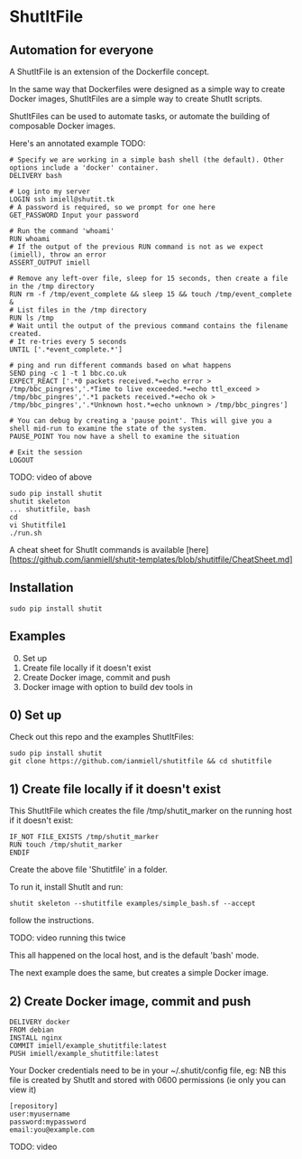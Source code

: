 # ShutItFile

## Automation for everyone

A ShutItFile is an extension of the Dockerfile concept.

In the same way that Dockerfiles were designed as a simple way to create Docker images, ShutItFiles are a simple way to create ShutIt scripts.

ShutItFiles can be used to automate tasks, or automate the building of composable Docker images.

Here's an annotated example TODO:

```
# Specify we are working in a simple bash shell (the default). Other options include a 'docker' container.
DELIVERY bash

# Log into my server
LOGIN ssh imiell@shutit.tk
# A password is required, so we prompt for one here
GET_PASSWORD Input your password

# Run the command 'whoami'
RUN whoami
# If the output of the previous RUN command is not as we expect (imiell), throw an error
ASSERT_OUTPUT imiell

# Remove any left-over file, sleep for 15 seconds, then create a file in the /tmp directory
RUN rm -f /tmp/event_complete && sleep 15 && touch /tmp/event_complete &
# List files in the /tmp directory
RUN ls /tmp
# Wait until the output of the previous command contains the filename created.
# It re-tries every 5 seconds
UNTIL ['.*event_complete.*']

# ping and run different commands based on what happens
SEND ping -c 1 -t 1 bbc.co.uk
EXPECT_REACT ['.*0 packets received.*=echo error > /tmp/bbc_pingres','.*Time to live exceeded.*=echo ttl_exceed > /tmp/bbc_pingres','.*1 packets received.*=echo ok > /tmp/bbc_pingres','.*Unknown host.*=echo unknown > /tmp/bbc_pingres']

# You can debug by creating a 'pause point'. This will give you a shell mid-run to examine the state of the system.
PAUSE_POINT You now have a shell to examine the situation

# Exit the session
LOGOUT
```

TODO: video of above

```
sudo pip install shutit
shutit skeleton
... shutitfile, bash
cd 
vi Shutitfile1
./run.sh
```


A cheat sheet for ShutIt commands is available [here][https://github.com/ianmiell/shutit-templates/blob/shutitfile/CheatSheet.md]

## Installation

```
sudo pip install shutit
```


## Examples 

0) Set up
1) Create file locally if it doesn't exist
2) Create Docker image, commit and push
3) Docker image with option to build dev tools in

## 0) Set up

Check out this repo and the examples ShutItFiles:

```
sudo pip install shutit
git clone https://github.com/ianmiell/shutitfile && cd shutitfile
```
                                                                                                                                             

## 1) Create file locally if it doesn't exist

This ShutItFile which creates the file /tmp/shutit_marker on the running host if it doesn't exist:

```
IF_NOT FILE_EXISTS /tmp/shutit_marker
RUN touch /tmp/shutit_marker
ENDIF
```

Create the above file 'Shutitfile' in a folder.

To run it, install ShutIt and run:

```
shutit skeleton --shutitfile examples/simple_bash.sf --accept
```

follow the instructions.

TODO: video running this twice

This all happened on the local host, and is the default 'bash' mode.

The next example does the same, but creates a simple Docker image.

## 2) Create Docker image, commit and push

```
DELIVERY docker
FROM debian
INSTALL nginx
COMMIT imiell/example_shutitfile:latest
PUSH imiell/example_shutitfile:latest
```

Your Docker credentials need to be in your ~/.shutit/config file, eg:
NB this file is created by ShutIt and stored with 0600 permissions (ie only you can view it)

```
[repository]
user:myusername
password:mypassword
email:you@example.com
```


TODO: video

